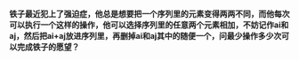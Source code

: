 **铁子最近犯上了强迫症，他总是想要把一个序列里的元素变得两两不同，而他每次可以执行一个这样的操作，他可以选择序列里的任意两个元素相加，不妨记作ai和aj，然后把ai+aj放进序列里，再删掉ai和aj其中的随便一个，问最少操作多少次可以完成铁子的愿望？**

